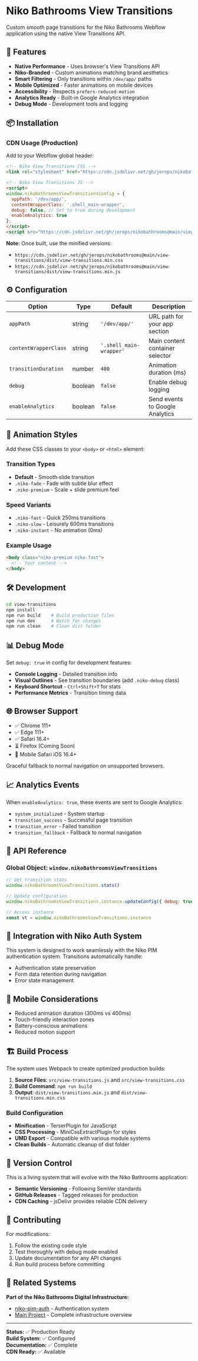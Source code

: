 # Niko Bathrooms View Transitions

Custom smooth page transitions for the Niko Bathrooms Webflow application using the native View Transitions API.

## 🚀 Features

- **Native Performance** - Uses browser's View Transitions API
- **Niko-Branded** - Custom animations matching brand aesthetics  
- **Smart Filtering** - Only transitions within `/dev/app/` paths
- **Mobile Optimized** - Faster animations on mobile devices
- **Accessibility** - Respects `prefers-reduced-motion`
- **Analytics Ready** - Built-in Google Analytics integration
- **Debug Mode** - Development tools and logging

## 📦 Installation

### CDN Usage (Production)

Add to your Webflow global header:

```html
<!-- Niko View Transitions CSS -->
<link rel="stylesheet" href="https://cdn.jsdelivr.net/gh/jerops/nikobathrooms@main/view-transitions/src/view-transitions.css">

<!-- Niko View Transitions JS -->
<script>
window.nikoBathroomsViewTransitionsConfig = {
  appPath: '/dev/app/',
  contentWrapperClass: '.shell_main-wrapper',
  debug: false, // Set to true during development
  enableAnalytics: true
};
</script>
<script src="https://cdn.jsdelivr.net/gh/jerops/nikobathrooms@main/view-transitions/src/view-transitions.js"></script>
```

**Note:** Once built, use the minified versions:
- `https://cdn.jsdelivr.net/gh/jerops/nikobathrooms@main/view-transitions/dist/view-transitions.min.css`
- `https://cdn.jsdelivr.net/gh/jerops/nikobathrooms@main/view-transitions/dist/view-transitions.min.js`

## ⚙️ Configuration

| Option | Type | Default | Description |
|--------|------|---------|-------------|
| `appPath` | string | `'/dev/app/'` | URL path for your app section |
| `contentWrapperClass` | string | `'.shell_main-wrapper'` | Main content container selector |
| `transitionDuration` | number | `400` | Animation duration (ms) |
| `debug` | boolean | `false` | Enable debug logging |
| `enableAnalytics` | boolean | `false` | Send events to Google Analytics |

## 🎨 Animation Styles

Add these CSS classes to your `<body>` or `<html>` element:

### Transition Types
- **Default** - Smooth slide transition
- `.niko-fade` - Fade with subtle blur effect
- `.niko-premium` - Scale + slide premium feel

### Speed Variants
- `.niko-fast` - Quick 250ms transitions
- `.niko-slow` - Leisurely 600ms transitions  
- `.niko-instant` - No animation (0ms)

### Example Usage
```html
<body class="niko-premium niko-fast">
  <!-- Your content -->
</body>
```

## 🛠️ Development

```bash
cd view-transitions
npm install
npm run build    # Build production files
npm run dev      # Watch for changes
npm run clean    # Clean dist folder
```

## 📊 Debug Mode

Set `debug: true` in config for development features:

- **Console Logging** - Detailed transition info
- **Visual Outlines** - See transition boundaries (add `.niko-debug` class)
- **Keyboard Shortcut** - `Ctrl+Shift+T` for stats
- **Performance Metrics** - Transition timing data

## 🌐 Browser Support

- ✅ Chrome 111+
- ✅ Edge 111+ 
- ✅ Safari 16.4+
- ⏳ Firefox (Coming Soon)
- 📱 Mobile Safari iOS 16.4+

Graceful fallback to normal navigation on unsupported browsers.

## 📈 Analytics Events

When `enableAnalytics: true`, these events are sent to Google Analytics:

- `system_initialized` - System startup
- `transition_success` - Successful page transition
- `transition_error` - Failed transition
- `transition_fallback` - Fallback to normal navigation

## 🔧 API Reference

### Global Object: `window.nikoBathroomsViewTransitions`

```javascript
// Get transition stats
window.nikoBathroomsViewTransitions.stats()

// Update configuration
window.nikoBathroomsViewTransitions.instance.updateConfig({ debug: true })

// Access instance
const vt = window.nikoBathroomsViewTransitions.instance
```

## 🎯 Integration with Niko Auth System

This system is designed to work seamlessly with the Niko PIM authentication system. Transitions automatically handle:

- Authentication state preservation
- Form data retention during navigation
- Error state management

## 📱 Mobile Considerations

- Reduced animation duration (300ms vs 400ms)
- Touch-friendly interaction zones
- Battery-conscious animations
- Reduced motion support

## 🏗️ Build Process

The system uses Webpack to create optimized production builds:

1. **Source Files**: `src/view-transitions.js` and `src/view-transitions.css`
2. **Build Command**: `npm run build`
3. **Output**: `dist/view-transitions.min.js` and `dist/view-transitions.min.css`

### Build Configuration

- **Minification** - TerserPlugin for JavaScript
- **CSS Processing** - MiniCssExtractPlugin for styles
- **UMD Export** - Compatible with various module systems
- **Clean Builds** - Automatic cleanup of dist folder

## 🔄 Version Control

This is a living system that will evolve with the Niko Bathrooms application:

- **Semantic Versioning** - Following SemVer standards
- **GitHub Releases** - Tagged releases for production
- **CDN Caching** - jsDelivr provides reliable CDN delivery

## 📝 Contributing

For modifications:

1. Follow the existing code style
2. Test thoroughly with debug mode enabled
3. Update documentation for any API changes
4. Run build process before committing

## 🔗 Related Systems

**Part of the Niko Bathrooms Digital Infrastructure:**
- [niko-pim-auth](../niko-pim-auth/) - Authentication system
- [Main Project](../) - Complete infrastructure overview

---

**Status:** ✅ Production Ready  
**Build System:** ✅ Configured  
**Documentation:** ✅ Complete  
**CDN Ready:** ✅ Available
